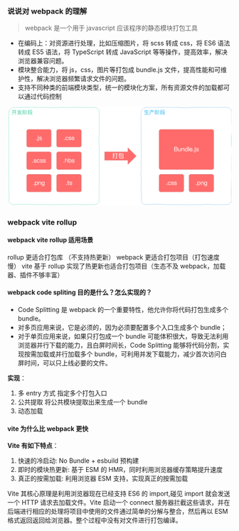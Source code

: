 ### 说说对 webpack 的理解

> webpack 是一个用于 javascript 应该程序的静态模块打包工具

- 在编码上：对资源进行处理，比如压缩图片，将 scss 转成 css，将 ES6 语法转成 ES5 语法，将 TypeScript 转成 JavaScript 等等操作，提高效率，解决浏览器兼容问题。
- 模块整合能力，将 js，css，图片等打包成 bundle.js 文件，提高性能和可维护性，解决浏览器频繁请求文件的问题。
- 支持不同种类的前端模块类型，统一的模块化方案，所有资源文件的加载都可以通过代码控制

![Alt text](image.png)

### webpack vite rollup

#### webpack vite rollup 适用场景

rollup 更适合打包库 （不支持热更新）
webpack 更适合打包项目（打包速度慢）
vite 基于 rollup 实现了热更新也适合打包项目（生态不及 webpack，加载器、插件不够丰富）

#### webpack code spliting 目的是什么？怎么实现的？

- Code Splitting 是 webpack 的一个重要特性，他允许你将代码打包生成多个 bundle。
- 对多页应用来说，它是必须的，因为必须要配置多个入口生成多个 bundle；
- 对于单页应用来说，如果只打包成一个 bundle 可能体积很大，导致无法利用浏览器并行下载的能力，且白屏时间长，Code Splitting 能够将代码分割，实现按需加载或并行加载多个 bundle，可利用并发下载能力，减少首次访问白屏时间，可以只上线必要的文件。

**实现**：

1. 多 entry 方式 指定多个打包入口
2. 公共提取 将公共模块提取出来生成一个 bundle
3. 动态加载

#### vite 为什么比 webpack 更快

**Vite 有如下特点**：

1. 快速的冷启动: No Bundle + esbuild 预构建
2. 即时的模块热更新: 基于 ESM 的 HMR，同时利用浏览器缓存策略提升速度
3. 真正的按需加载: 利用浏览器 ESM 支持，实现真正的按需加载

Vite 其核心原理是利用浏览器现在已经支持 ES6 的 import,碰见 import 就会发送一个 HTTP 请求去加载文件。Vite 启动一个 connect 服务器拦截这些请求，并在后端进行相应的处理将项目中使用的文件通过简单的分解与整合，然后再以 ESM 格式返回返回给浏览器。整个过程中没有对文件进行打包编译。
